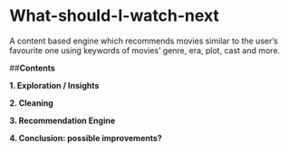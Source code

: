 # What-should-I-watch-next
A content based engine which recommends movies similar to the user’s favourite one using keywords of  movies’ genre, era, plot, cast and more.

##**Contents**

**1. Exploration / Insights**

**2. Cleaning**

**3. Recommendation Engine**

**4. Conclusion: possible improvements?**
